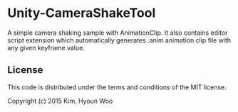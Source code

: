 # Unity-CameraShakeTool

A simple camera shaking sample with AnimationClip. It also contains editor script extension which automatically generates .anim animation clip file with any given keyframe value.

License
-------

This code is distributed under the terms and conditions of the MIT license.

Copyright (c) 2015 Kim, Hyoun Woo
